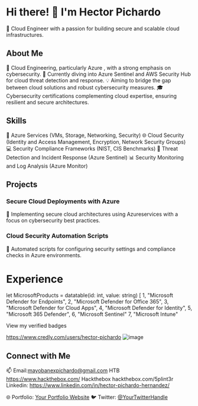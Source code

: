 # Hi there! 👋 I'm Hector Pichardo

🚀 Cloud Engineer with a passion for building secure and scalable cloud infrastructures.

## About Me

🌟 Cloud Engineering, particularly Azure , with a strong emphasis on cybersecurity.
🌱 Currently diving into Azure Sentinel and AWS Security Hub for cloud threat detection and response.
💡 Aiming to bridge the gap between cloud solutions and robust cybersecurity measures.
🎓 Cybersecurity certifications complementing cloud expertise, ensuring resilient and secure architectures.

## Skills

🚀 Azure Services (VMs, Storage, Networking, Security)
🌐 Cloud Security (Identity and Access Management, Encryption, Network Security Groups)
💻 Security Compliance Frameworks (NIST, CIS Benchmarks)
🔧 Threat Detection and Incident Response (Azure Sentinel)
📊 Security Monitoring and Log Analysis (Azure Monitor)

## Projects

### Secure Cloud Deployments with Azure

📂 Implementing secure cloud architectures using Azureservices with a focus on cybersecurity best practices.


### Cloud Security Automation Scripts

📂 Automated scripts for configuring security settings and compliance checks in Azure environments.


# Experience
let MicrosoftProducts = datatable(id: int, value: string)
[
      1, "Microsoft Defender for Endpoints", 
      2, "Microsoft Defender for Office 365", 
      3, "Microsoft Defender for Cloud Apps", 
      4, "Microsoft Defender for Identity", 
      5, "Microsoft 365 Defender", 
      6, "Microsoft Sentinel"
      7, "Microsoft Intune"

      
View my verified badges

https://www.credly.com/users/hector-pichardo
![image](https://github.com/user-attachments/assets/f881620d-a741-41d7-b871-82171846a02f)





## Connect with Me

📫 Email:mayobanexpichardo@gmail.com
HTB https://www.hackthebox.com/  Hackthebox  hackthebox.com/5plint3r
Linkedin: https://www.linkedin.com/in/hector-pichardo-hernandez/

🌐 Portfolio: [Your Portfolio Website](https://yourportfolio.com)
🐦 Twitter: [@YourTwitterHandle](https://twitter.com/yourtwitterhandle)

